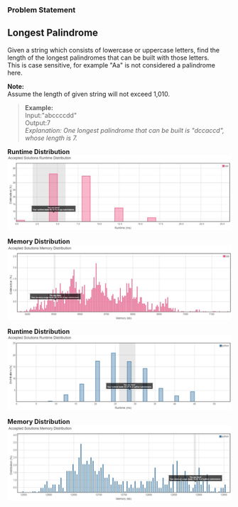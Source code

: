 <h3>Problem Statement</h3>

<h2>Longest Palindrome</h2>

Given a string which consists of lowercase or uppercase letters, find the length of the longest palindromes that can be built with those letters.<br>
This is case sensitive, for example "Aa" is not considered a palindrome here.<br>

**Note:** <br>
Assume the length of given string will not exceed 1,010.<br>

>**Example:** <br>
>Input:"abccccdd"<br>
>Output:7<br>
>*Explanation: One longest palindrome that can be built is "dccaccd", whose length is 7.* <br>

__Runtime Distribution__<br>
![SNIP](RuntimeDay14.JPG)

__Memory Distribution__<br>
![SNIP](MemoryDay14.JPG)


__Runtime Distribution__<br>
![SNIP](RuntimeDay14Python.JPG)

__Memory Distribution__<br>
![SNIP](MemoryDay14Python.JPG)
